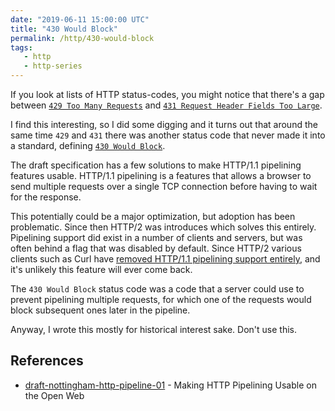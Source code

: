 ```yaml
---
date: "2019-06-11 15:00:00 UTC"
title: "430 Would Block"
permalink: /http/430-would-block
tags:
   - http
   - http-series
---
```


If you look at lists of HTTP status-codes, you might notice that there's a gap
between [`429 Too Many Requests`][2] and [`431 Request Header Fields Too Large`][3].

I find this interesting, so I did some digging and it turns out that around the
same time `429` and `431` there was another status code that never made it into
a standard, defining [`430 Would Block`][1].

The draft specification has a few solutions to make HTTP/1.1 pipelining features
usable. HTTP/1.1 pipelining is a features that allows a browser to send multiple
requests over a single TCP connection before having to wait for the response.

This potentially could be a major optimization, but adoption has been
problematic. Since then HTTP/2 was introduces which solves this entirely.
Pipelining support did exist in a number of clients and servers, but was often
behind a flag that was disabled by default. Since HTTP/2 various clients such
as Curl have [removed HTTP/1.1 pipelining support entirely][4], and it's
unlikely this feature will ever come back.

The `430 Would Block` status code was a code that a server could use to prevent
pipelining multiple requests, for which one of the requests would block
subsequent ones later in the pipeline.

Anyway, I wrote this mostly for historical interest sake. Don't use this.

References
----------

* [draft-nottingham-http-pipeline-01][1] - Making HTTP Pipelining Usable on
  the Open Web

[1]: https://tools.ietf.org/html/draft-nottingham-http-pipeline-01
[2]: /http/429-too-many-requests
[3]: /http/431-request-header-fields-too-large
[4]: https://daniel.haxx.se/blog/2019/04/06/curl-says-bye-bye-to-pipelining/
